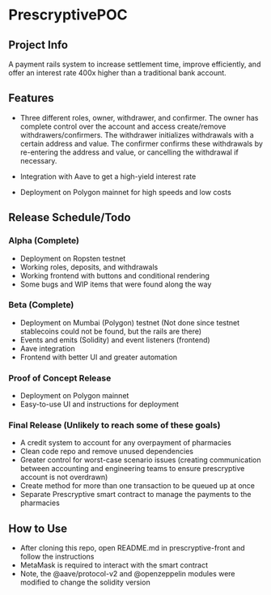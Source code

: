 # PrescryptivePOC

## Project Info

A payment rails system to increase settlement time, improve efficiently, and offer an interest rate 400x higher than a traditional bank account.

## Features
- Three different roles, owner, withdrawer, and confirmer. The owner has complete control over the account and access create/remove withdrawers/confirmers.
  The withdrawer initializes withdrawals with a certain address and value.
  The confirmer confirms these withdrawals by re-entering the address and value, or cancelling the withdrawal if necessary.
  
- Integration with Aave to get a high-yield interest rate
- Deployment on Polygon mainnet for high speeds and low costs

## Release Schedule/Todo

### Alpha (Complete)
- Deployment on Ropsten testnet
- Working roles, deposits, and withdrawals
- Working frontend with buttons and conditional rendering
- Some bugs and WIP items that were found along the way

### Beta (Complete)
- Deployment on Mumbai (Polygon) testnet (Not done since testnet stablecoins could not be found, but the rails are there)
- Events and emits (Solidity) and event listeners (frontend) 
- Aave integration
- Frontend with better UI and greater automation

### Proof of Concept Release
- Deployment on Polygon mainnet
- Easy-to-use UI and instructions for deployment

### Final Release (Unlikely to reach some of these goals)
- A credit system to account for any overpayment of pharmacies
- Clean code repo and remove unused dependencies
- Greater control for worst-case scenario issues (creating communication between accounting and engineering teams to ensure prescryptive account is not overdrawn)
- Create method for more than one transaction to be queued up at once
- Separate Prescryptive smart contract to manage the payments to the pharmacies


## How to Use
- After cloning this repo, open README.md in prescryptive-front and follow the instructions
- MetaMask is required to interact with the smart contract
- Note, the @aave/protocol-v2 and @openzeppelin modules were modified to change the solidity version
